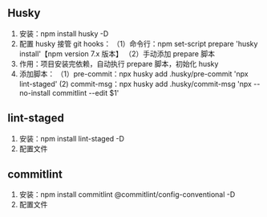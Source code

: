 <!-- @format -->

## Husky

1. 安装：npm install husky -D
2. 配置 husky 接管 git hooks：
   （1）命令行：npm set-script prepare 'husky install'【npm version 7.x 版本】
   （2）手动添加 prepare 脚本
3. 作用：项目安装完依赖，自动执行 prepare 脚本，初始化 husky
4. 添加脚本：
   （1）pre-commit：npx husky add .husky/pre-commit 'npx lint-staged'
   (2) commit-msg：npx husky add .husky/commit-msg 'npx --no-install commitlint --edit $1'

## lint-staged

1. 安装：npm install lint-staged -D
2. 配置文件

## commitlint

1. 安装：npm install commitlint @commitlint/config-conventional -D
2. 配置文件
